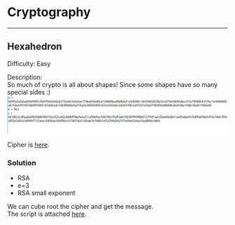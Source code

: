 # Cryptography

---

## Hexahedron
Difficulty: Easy

Description:  
So much of crypto is all about shapes! Since some shapes have so many special sides :)  
![image](Hexahedron/1.png)

Cipher is [here](Hexahedron/hexahedron.txt).

### Solution
* RSA
* e=3
* RSA small exponent

We can cube root the cipher and get the message.  
The script is attached [here](Hexahedron/Hexahedron.py).
